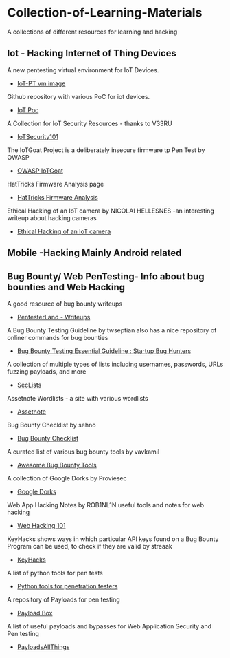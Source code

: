 # Collection-of-Learning-Materials
A collections of different resources for learning and hacking



## Iot - Hacking Internet of Thing Devices

A new pentesting virtual environment for IoT Devices.
* [IoT-PT vm image](https://github.com/IoT-PTv/IoT-PT)

Github repository with various PoC for iot devices.
* [IoT Poc](https://github.com/mcw0/PoC)

A Collection for IoT Security Resources - thanks to V33RU
* [IoTSecurity101](https://github.com/V33RU/IoTSecurity101)

The IoTGoat Project is a deliberately insecure firmware tp Pen Test by OWASP
* [OWASP IoTGoat](https://github.com/OWASP/IoTGoat)

HatTricks Firmware Analysis page 
* [HatTricks Firmware Analysis](https://book.hacktricks.xyz/hardware-physical-access/firmware-analysis#references)

Ethical Hacking of an IoT camera by NICOLAI HELLESNES -an interesting writeup about hacking cameras
* [Ethical Hacking of an IoT camera](https://kth.diva-portal.org/smash/get/diva2:1632105/FULLTEXT01.pdf)

## Mobile -Hacking Mainly Android related

## Bug Bounty/ Web PenTesting- Info about bug bounties and Web Hacking

A good resource of bug bounty writeups 
* [PentesterLand - Writeups](https://pentester.land/writeups/)

A Bug Bounty Testing Guideline by twseptian also has a nice repository of onliner commands for bug bounties
* [Bug Bounty Testing Essential Guideline : Startup Bug Hunters](https://github.com/twseptian/bug-bounty-testing-essential-guideline-startup-bug-hunters)

A collection of multiple types of lists including usernames, passwords, URLs fuzzing payloads, and more
* [SecLists](https://github.com/danielmiessler/SecLists)

Assetnote Wordlists - a site with various wordlists
* [Assetnote](https://wordlists.assetnote.io/)

Bug Bounty Checklist by sehno
* [Bug Bounty Checklist](https://github.com/sehno/Bug-bounty/blob/master/bugbounty_checklist.md)

A curated list of various bug bounty tools by vavkamil
* [Awesome Bug Bounty Tools](https://github.com/vavkamil/awesome-bugbounty-tools#awesome-bug-bounty-tools-)

A collection of Google Dorks by Proviesec
* [Google Dorks](https://github.com/Proviesec/google-dorks)

Web App Hacking Notes by ROB1NL1N useful tools and notes for web hacking 
* [Web Hacking 101](https://github.com/R0B1NL1N/WebHacking101)

KeyHacks shows ways in which particular API keys found on a Bug Bounty Program can be used, to check if they are valid by streaak
* [KeyHacks](https://github.com/streaak/keyhacks#table-of-contents)

A list of python tools for pen tests
* [Python tools for penetration testers](https://github.com/dloss/python-pentest-tools)

A repository of Payloads for pen testing
* [Payload Box](https://github.com/payloadbox)

A list of useful payloads and bypasses for Web Application Security and Pen testing
* [PayloadsAllThings](https://github.com/swisskyrepo/PayloadsAllTheThings)




